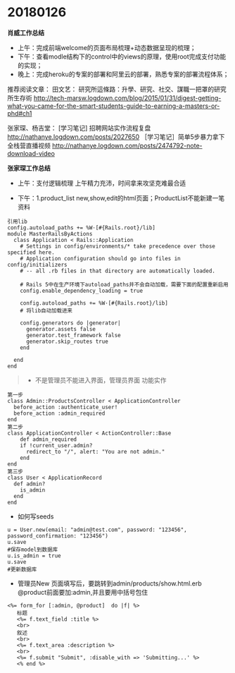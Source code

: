 # 20180126

**肖威工作总结**
- 上午：完成前端welcome的页面布局梳理+动态数据呈现的梳理；
- 下午：查看modle结构下的control中的views的原理，使用root完成支付功能的实现；
- 晚上：完成heroku的专案的部署和阿里云的部署，熟悉专案的部署流程体系；

推荐阅读文章：
田文艺：
研究所這條路：升學、研究、社交、謀職一把罩的研究所生存術
http://tech-marsw.logdown.com/blog/2015/01/31/digest-getting-what-you-came-for-the-smart-students-guide-to-earning-a-masters-or-phd#ch1

张家琛、杨吉堂：
[学习笔记] 招聘网站实作流程复盘
http://nathanye.logdown.com/posts/2027650
［学习笔记］简单5步暴力拿下全栈营直播视频
http://nathanye.logdown.com/posts/2474792-note-download-video

**张家琛工作总结**
- 上午：支付逻辑梳理 上午精力充沛，时间拿来攻坚克难最合适

- 下午：1.product_list new,show,edit的html页面；ProductList不能新建一笔资料
```
引用lib
config.autoload_paths += %W·[#{Rails.root}/lib]
module MasterRailsByActions
  class Application < Rails::Application
    # Settings in config/environments/* take precedence over those specified here.
    # Application configuration should go into files in config/initializers
    # -- all .rb files in that directory are automatically loaded.

    # Rails 5中在生产环境下autoload_paths并不会自动加载，需要下面的配置重新启用
    config.enable_dependency_loading = true

    config.autoload_paths += %W·[#{Rails.root}/lib]
    # 将lib自动加载进来

    config.generators do |generator|
      generator.assets false
      generator.test_framework false
      generator.skip_routes true
    end

  end
end
```

>- 不是管理员不能进入界面，管理员界面 功能实作
```
第一步
class Admin::ProductsController < ApplicationController
  before_action :authenticate_user!
  before_action :admin_required
end
第二步
class ApplicationController < ActionController::Base
    def admin_required
    if !current_user.admin?
      redirect_to "/", alert: "You are not admin."
    end
end
第三步
class User < ApplicationRecord
  def admin?
    is_admin
  end
end
```
- 如何写seeds
```
u = User.new(email: "admin@test.com", password: "123456", password_confirmation: "123456")
u.save
#保存model到数据库
u.is_admin = true
u.save
#更新数据库
```
- 管理员New 页面填写后，要跳转到admin/products/show.html.erb
 @product前面要加:admin,并且要用中括号包住
 ```
<%= form_for [:admin, @product]  do |f| %>
    标题
    <%= f.text_field :title %>
    <br>
    叙述
    <br>
    <%= f.text_area :description %>
    <br>
    <%= f.submit "Submit", :disable_with => 'Submitting...' %>
    <% end %>
```
